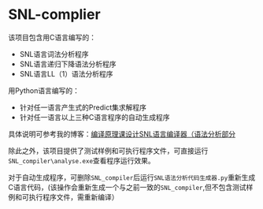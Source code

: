 # SNL-complier
该项目包含用C语言编写的：

* SNL语言词法分析程序
* SNL语言递归下降语法分析程序
* SNL语言LL（1）语法分析程序

用Python语言编写的：

* 针对任一语言产生式的Predict集求解程序
* 针对任一语言以上三种C语言程序的自动生成程序

具体说明可参考我的博客：[编译原理课设计SNL语言编译器（语法分析部分](http://chentr.com/2023/05/01/SNL语言编译器（语法分析部分）/)

除此之外，该项目提供了测试样例和可执行程序文件，可直接运行`SNL_compiler\analyse.exe`查看程序运行效果。

对于自动生成程序，可删除`SNL_compiler`后运行`SNL语法分析代码生成器.py`重新生成C语言代码，(该操作会重新生成一个与之前一致的`SNL_compiler`,但不包含测试样例和可执行程序文件，需重新编译）
